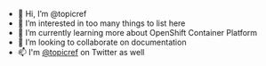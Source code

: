 - 👋 Hi, I’m @topicref
- 👀 I’m interested in too many things to list here
- 🌱 I’m currently learning more about OpenShift Container Platform
- 💞️ I’m looking to collaborate on documentation
- 📫 I'm [@topicref](https://twitter.com/topicref) on Twitter as well

<!---
topicref/topicref is a ✨ special ✨ repository because its `README.md` (this file) appears on your GitHub profile.
You can click the Preview link to take a look at your changes.
--->
